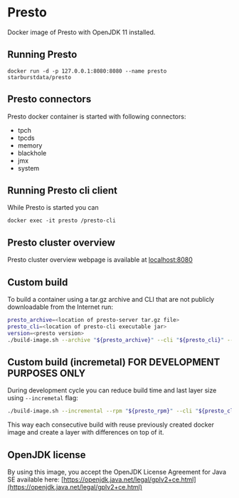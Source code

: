 # Presto

Docker image of Presto with OpenJDK 11 installed.

## Running Presto

    docker run -d -p 127.0.0.1:8080:8080 --name presto starburstdata/presto

## Presto connectors

Presto docker container is started with following connectors:
* tpch
* tpcds
* memory
* blackhole
* jmx
* system

## Running Presto cli client

While Presto is started you can

    docker exec -it presto /presto-cli

## Presto cluster overview

Presto cluster overview webpage is available at [localhost:8080](http://localhost:8080)

## Custom build

To build a container using a tar.gz archive and CLI that are not publicly downloadable from
the Internet run:

```bash
presto_archive=<location of presto-server tar.gz file>
presto_cli=<location of presto-cli executable jar>
version=<presto version>
./build-image.sh --archive "${presto_archive}" --cli "${presto_cli}" --version "${version}"
```

## Custom build (incremetal) FOR DEVELOPMENT PURPOSES ONLY

During development cycle you can reduce build time and last layer size using `--incremetal` flag:
```bash
./build-image.sh --incremental --rpm "${presto_rpm}" --cli "${presto_cli}" --version "${presto_version}"
```
This way each consecutive build with reuse previously created docker image and create a layer with differences on top of it.

## OpenJDK license

By using this image, you accept the OpenJDK License Agreement for Java SE available here:
[https://openjdk.java.net/legal/gplv2+ce.html](https://openjdk.java.net/legal/gplv2+ce.html)
